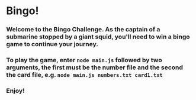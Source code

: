 # Bingo!

### Welcome to the Bingo Challenge. As the captain of a submarine stopped by a giant squid, you'll need to win a bingo game to continue your journey.

### To play the game, enter `node main.js` followed by two arguments, the first must be the number file and the second the card file, e.g. `node main.js numbers.txt card1.txt`

### Enjoy!
